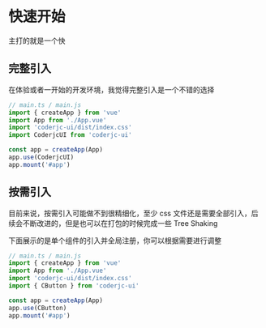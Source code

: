 # 快速开始
主打的就是一个快

## 完整引入
在体验或者一开始的开发环境，我觉得完整引入是一个不错的选择

```js
// main.ts / main.js
import { createApp } from 'vue'
import App from './App.vue'
import 'coderjc-ui/dist/index.css'
import CoderjcUI from 'coderjc-ui'

const app = createApp(App)
app.use(CoderjcUI)
app.mount('#app')
```

## 按需引入
目前来说，按需引入可能做不到很精细化，至少 css 文件还是需要全部引入，后续会不断改进的，但是也可以在打包的时候完成一些 Tree Shaking

下面展示的是单个组件的引入并全局注册，你可以根据需要进行调整

```js
// main.ts / main.js
import { createApp } from 'vue'
import App from './App.vue'
import 'coderjc-ui/dist/index.css'
import { CButton } from 'coderjc-ui'

const app = createApp(App)
app.use(CButton)
app.mount('#app')
```